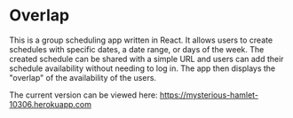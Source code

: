 # Overlap

This is a group scheduling app written in React.  It allows users to create schedules with specific dates, a date range, or days
of the week.  The created schedule can be shared with a simple URL and users can add their schedule availability without
needing to log in.  The app then displays the "overlap" of the availability of the users.


The current version can be viewed here: https://mysterious-hamlet-10306.herokuapp.com
